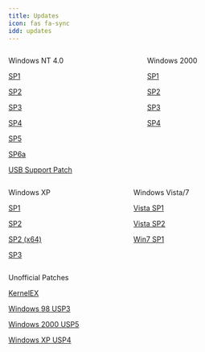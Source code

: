 ```yaml
---
title: Updates
icon: fas fa-sync
idd: updates
---
```

<div class="columns">
  <div class="column">
    <p class="title">
      <i class="fab fa-windows"></i> Windows NT 4.0 <a href="{{site.wikihelp}}/Windows_NT_4.0#Service_packs"><i
          class="subtitle fas fa-question-circle"></i></a>
    </p>
    <a class="button  is-rounded" href="{{ site.cdnurl }}/{{ page.idd }}/Windows NT 4.0 Service Pack 1.7z">
      <span class="icon is-small"><i class="fas fa-download"></i></span>
      <p>SP1</p>
    </a>
    <a class="button  is-rounded" href="{{ site.cdnurl }}/{{ page.idd }}/Windows NT 4.0 Service Pack 2.7z">
      <span class="icon is-small"><i class="fas fa-download"></i></span>
      <p>SP2</p>
    </a>
    <a class="button  is-rounded" href="{{ site.cdnurl }}/{{ page.idd }}/Windows NT 4.0 Service Pack 3.7z">
      <span class="icon is-small"><i class="fas fa-download"></i></span>
      <p>SP3</p>
    </a>
    <a class="button  is-rounded" href="{{ site.cdnurl }}/{{ page.idd }}/Windows NT 4.0 Service Pack 4.7z">
      <span class="icon is-small"><i class="fas fa-download"></i></span>
      <p>SP4</p>
    </a>
    <a class="button  is-rounded" href="{{ site.cdnurl }}/{{ page.idd }}/Windows NT 4.0 Service Pack 5.7z">
      <span class="icon is-small"><i class="fas fa-download"></i></span>
      <p>SP5</p>
    </a>
    <a class="button  is-rounded" href="{{ site.cdnurl }}/{{ page.idd }}/Windows NT 4.0 Service Pack 6a.7z">
      <span class="icon is-small"><i class="fas fa-download"></i></span>
      <p>SP6a</p>
    </a>
    <a class="button  is-rounded" href="{{ site.cdnurl }}/{{ page.idd }}/Windows NT 4.0 USB Support Patch.7z">
      <span class="icon is-small"><i class="fas fa-download"></i></span>
      <p>USB Support Patch</p>
    </a>
  </div>

  <div class="column">
    <p class="title" id="patches">
      <i class="fab fa-windows"></i> Windows 2000 <a href="{{site.wikihelp}}/Windows_2000#Service_packs"><i
          class="subtitle fas fa-question-circle"></i></a>
    </p>
    <a class="button  is-rounded" href="{{ site.cdnurl }}/{{ page.idd }}/Windows 2000 Service Pack 1.7z">
      <span class="icon is-small"><i class="fas fa-download"></i></span>
      <p>SP1</p>
    </a>
    <a class="button  is-rounded" href="{{ site.cdnurl }}/{{ page.idd }}/Windows 2000 Service Pack 2.7z">
      <span class="icon is-small"><i class="fas fa-download"></i></span>
      <p>SP2</p>
    </a>
    <a class="button  is-rounded" href="{{ site.cdnurl }}/{{ page.idd }}/Windows 2000 Service Pack 3.7z">
      <span class="icon is-small"><i class="fas fa-download"></i></span>
      <p>SP3</p>
    </a>
    <a class="button  is-rounded" href="{{ site.cdnurl }}/{{ page.idd }}/Windows 2000 Service Pack 4.7z">
      <span class="icon is-small"><i class="fas fa-download"></i></span>
      <p>SP4</p>
    </a>
  </div>
</div>

<div class="columns">
  <div class="column">
    <p class="title" id="patches">
      <i class="fab fa-windows"></i> Windows XP <a href="{{site.wikihelp}}/Windows_XP#Service_packs"><i
          class="subtitle fas fa-question-circle"></i></a>
    </p>
    <a class="button  is-rounded"
      href="http://www.download.windowsupdate.com/msdownload/update/v3-19990518/cabpool/sp1aexpress_5d7ed5146e86a5e10e309048d02744efe5aba1d8.exe">
      <span class="icon is-small"><i class="fas fa-external-link-alt"></i></span>
      <p>SP1</p>
    </a>
    <a class="button  is-rounded"
      href="http://www.download.windowsupdate.com/msdownload/update/v3-19990518/cabpool/xpsp2_33a8fef60d48ae1f2c4feea27111af5ceca3c4f6.exe">
      <span class="icon is-small"><i class="fas fa-external-link-alt"></i></span>
      <p>SP2</p>
    </a>
    <a class="button  is-rounded" href="https://www.microsoft.com/en-us/download/details.aspx?id=17791">
      <span class="icon is-small"><i class="fas fa-external-link-alt"></i></span>
      <p>SP2 (x64)</p>
    </a>
    <a class="button  is-rounded"
      href="http://www.download.windowsupdate.com/msdownload/update/software/dflt/2008/04/windowsxp-kb936929-sp3-x86-enu_c81472f7eeea2eca421e116cd4c03e2300ebfde4.exe">
      <span class="icon is-small"><i class="fas fa-external-link-alt"></i></span>
      <p>SP3</p>
    </a>
  </div>

  <div class="column">
    <p class="title" id="patches">
      <i class="fab fa-windows"></i> Windows Vista/7
    </p>
    <a class="button  is-rounded" href="https://www.microsoft.com/en-us/download/details.aspx?id=30">
      <span class="icon is-small"><i class="fas fa-external-link-alt"></i></span>
      <p>Vista SP1</p>
    </a>
    <a class="button  is-rounded" href="https://www.microsoft.com/en-us/download/details.aspx?id=16468">
      <span class="icon is-small"><i class="fas fa-external-link-alt"></i></span>
      <p>Vista SP2</p>
    </a>
    <a class="button  is-rounded" href="https://www.microsoft.com/en-us/download/details.aspx?id=5842">
      <span class="icon is-small"><i class="fas fa-external-link-alt"></i></span>
      <p>Win7 SP1</p>
    </a>
  </div>
</div>
<div>
  <p class="title" id="patches">
    <i class="fas fa-wrench"></i> Unofficial Patches
  </p>
  <a class="button  is-rounded" href="http://kernelex.sourceforge.net/">
    <span class="icon is-small"><i class="fas fa-external-link-alt"></i></span>
    <p>KernelEX</p>
  </a>
  <a class="button  is-rounded" href="https://www.techtalk.cc/download/U98SESP3.EXE">
    <span class="icon is-small"><i class="fas fa-external-link-alt"></i></span>
    <p>Windows 98 USP3</p>
  </a>
  <a class="button  is-rounded"
    href="https://www.majorgeeks.com/mg/getmirror/microsoft_windows_2000_unofficial_sp,1.html">
    <span class="icon is-small"><i class="fas fa-external-link-alt"></i></span>
    <p>Windows 2000 USP5</p>
  </a>
  <a class="button  is-rounded" href="https://ryanvm.net/forum/viewtopic.php?t=10321">
    <span class="icon is-small"><i class="fas fa-external-link-alt"></i></span>
    <p>Windows XP USP4</p>
  </a>
</div>